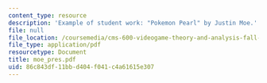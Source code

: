 ```yaml
---
content_type: resource
description: 'Example of student work: "Pokemon Pearl" by Justin Moe.'
file: null
file_location: /coursemedia/cms-600-videogame-theory-and-analysis-fall-2007/86c843df11bbd404f041c4a61615e307_moe_pres.pdf
file_type: application/pdf
resourcetype: Document
title: moe_pres.pdf
uid: 86c843df-11bb-d404-f041-c4a61615e307
---
```


